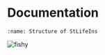 Documentation
============================

```{image} StLifeInsStructure.jpg
:name: Structure of StLifeIns
```

![fishy](StLifeInsStructure.jpg)